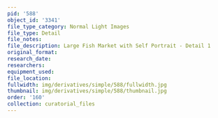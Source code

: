 ```yaml
---
pid: '588'
object_id: '3341'
file_type_category: Normal Light Images
file_type: Detail
file_notes:
file_description: Large Fish Market with Self Portrait - Detail 1
original_format:
research_date:
researchers:
equipment_used:
file_location:
fullwidth: img/derivatives/simple/588/fullwidth.jpg
thumbnail: img/derivatives/simple/588/thumbnail.jpg
order: '160'
collection: curatorial_files
---
```

